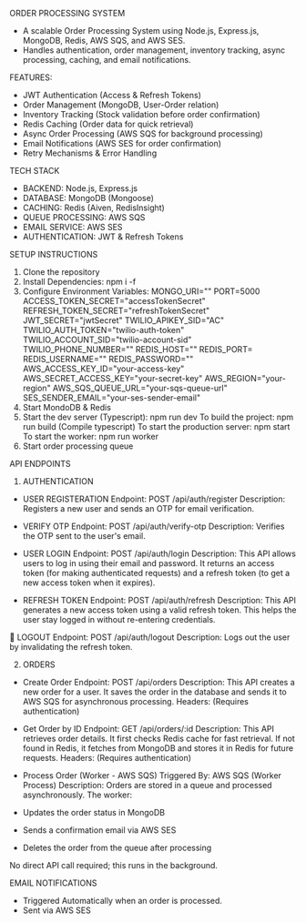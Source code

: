 ORDER PROCESSING SYSTEM
- A scalable Order Processing System using Node.js, Express.js, MongoDB, Redis, AWS SQS, and AWS SES.
- Handles authentication, order management, inventory tracking, async processing, caching, and email notifications.

FEATURES: 
- JWT Authentication (Access & Refresh Tokens)
- Order Management (MongoDB, User-Order relation)
- Inventory Tracking (Stock validation before order confirmation)
- Redis Caching (Order data for quick retrieval)
- Async Order Processing (AWS SQS for background processing)
- Email Notifications (AWS SES for order confirmation)
- Retry Mechanisms & Error Handling

TECH STACK
- BACKEND: Node.js, Express.js
- DATABASE: MongoDB (Mongoose)
- CACHING: Redis (Aiven, RedisInsight)
- QUEUE PROCESSING: AWS SQS
- EMAIL SERVICE: AWS SES
- AUTHENTICATION: JWT & Refresh Tokens

SETUP INSTRUCTIONS
1. Clone the repository
2. Install Dependencies: npm i -f
3. Configure Environment Variables:
MONGO_URI=""
PORT=5000
ACCESS_TOKEN_SECRET="accessTokenSecret"
REFRESH_TOKEN_SECRET="refreshTokenSecret"
JWT_SECRET="jwtSecret"
TWILIO_APIKEY_SID="AC"
TWILIO_AUTH_TOKEN="twilio-auth-token"
TWILIO_ACCOUNT_SID="twilio-account-sid"
TWILIO_PHONE_NUMBER=""
REDIS_HOST=""
REDIS_PORT=
REDIS_USERNAME=""
REDIS_PASSWORD=""
AWS_ACCESS_KEY_ID="your-access-key"
AWS_SECRET_ACCESS_KEY="your-secret-key"
AWS_REGION="your-region"
AWS_SQS_QUEUE_URL="your-sqs-queue-url"
SES_SENDER_EMAIL="your-ses-sender-email"
4. Start MondoDB & Redis
5. Start the dev server (Typescript): npm run dev 
   To build the project: npm run build (Compile typescript)
   To start the production server: npm start
   To start the worker: npm run worker
6. Start order processing queue

API ENDPOINTS
1. AUTHENTICATION
- USER REGISTERATION
Endpoint: POST /api/auth/register
Description: Registers a new user and sends an OTP for email verification.

- VERIFY OTP
Endpoint: POST /api/auth/verify-otp
Description: Verifies the OTP sent to the user's email.

- USER LOGIN 
Endpoint: POST /api/auth/login
Description: This API allows users to log in using their email and password. It returns an access token (for making authenticated requests) and a refresh token (to get a new access token when it expires).

- REFRESH TOKEN
Endpoint: POST /api/auth/refresh
Description: This API generates a new access token using a valid refresh token. This helps the user stay logged in without re-entering credentials.

🔹 LOGOUT
Endpoint: POST /api/auth/logout
Description: Logs out the user by invalidating the refresh token.

2. ORDERS
- Create Order
Endpoint: POST /api/orders
Description: This API creates a new order for a user. It saves the order in the database and sends it to AWS SQS for asynchronous processing.
Headers: (Requires authentication)

- Get Order by ID
Endpoint: GET /api/orders/:id
Description: This API retrieves order details. It first checks Redis cache for fast retrieval. If not found in Redis, it fetches from MongoDB and stores it in Redis for future requests.
Headers: (Requires authentication)

- Process Order (Worker - AWS SQS)
Triggered By: AWS SQS (Worker Process)
Description: Orders are stored in a queue and processed asynchronously. The worker:
- Updates the order status in MongoDB
- Sends a confirmation email via AWS SES
- Deletes the order from the queue after processing

No direct API call required; this runs in the background.

EMAIL NOTIFICATIONS
- Triggered Automatically when an order is processed.
- Sent via AWS SES
